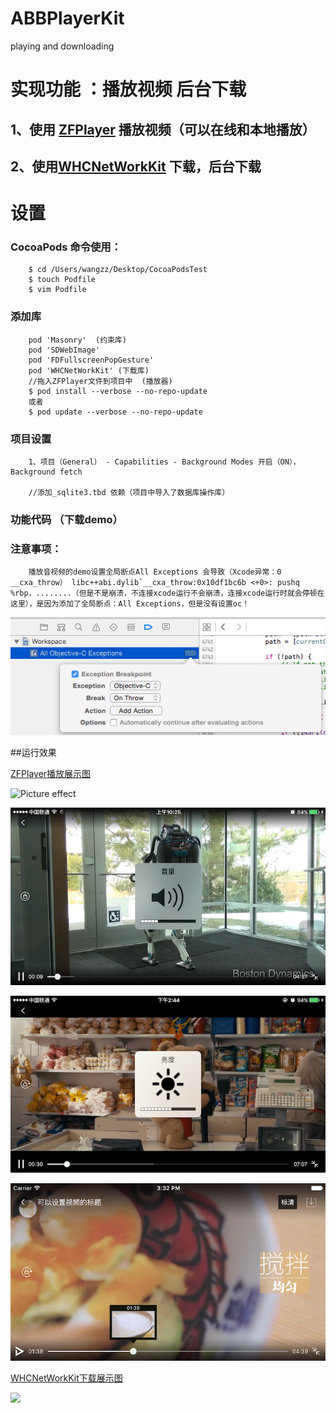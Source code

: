 # ABBPlayerKit
playing and downloading

# 实现功能 ：播放视频  后台下载

## 1、使用 [ZFPlayer](https://github.com/renzifeng/ZFPlayer) 播放视频（可以在线和本地播放）
## 2、使用[WHCNetWorkKit](https://github.com/netyouli/WHCNetWorkKit) 下载，后台下载


# 设置

### CocoaPods 命令使用：

        $ cd /Users/wangzz/Desktop/CocoaPodsTest  
        $ touch Podfile  
        $ vim Podfile 

### 添加库
        pod 'Masonry'  (约束库)
        pod 'SDWebImage'  
        pod 'FDFullscreenPopGesture'
        pod 'WHCNetWorkKit' (下载库)
        //拖入ZFPlayer文件到项目中  (播放器)
        $ pod install --verbose --no-repo-update
        或者
        $ pod update --verbose --no-repo-update

### 项目设置
        1、项目（General） - Capabilities - Background Modes 开启（ON），Background fetch

        //添加_sqlite3.tbd 依赖（项目中导入了数据库操作库）

### 功能代码 （下载demo）

### 注意事项：
        播放音视频的demo设置全局断点All Exceptions 会导致（Xcode异常：0 __cxa_throw） libc++abi.dylib`__cxa_throw:0x10df1bc6b <+0>: pushq %rbp，........（但是不是崩溃，不连接xcode运行不会崩溃，连接xcode运行时就会停顿在这里），是因为添加了全局断点：All Exceptions，但是没有设置oc！

![Exceptions](images/stifF.png)


##运行效果

[ZFPlayer播放展示图](https://github.com/renzifeng/ZFPlayer)

![Picture effect](https://github.com/renzifeng/ZFPlayer/raw/master/screen.gif)

![Sound adjustment demonstration](https://github.com/renzifeng/ZFPlayer/raw/master/volume.png)

![Brightness adjustment demonstration](https://github.com/renzifeng/ZFPlayer/raw/master/brightness.png)

![Progress adjustment demonstration](https://github.com/renzifeng/ZFPlayer/raw/master/progress.png)

[WHCNetWorkKit下载展示图](https://github.com/netyouli/WHCNetWorkKit)


![](https://github.com/netyouli/WHCNetWorkKit/blob/master/show.gif)
